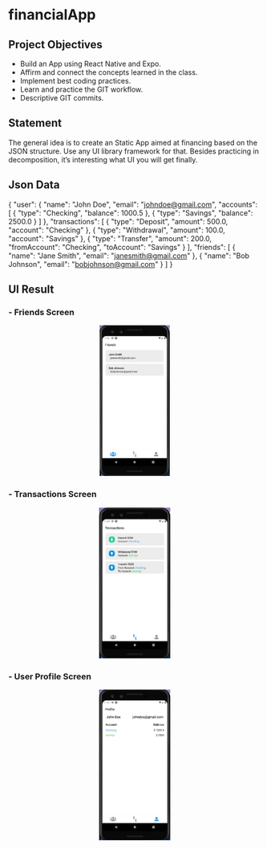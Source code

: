 # financialApp

## Project Objectives

-    Build an App using React Native and Expo.
-    Affirm and connect the concepts learned in the class.
-    Implement best coding practices.
-    Learn and practice the GIT workflow.
-    Descriptive GIT commits.

## Statement

The general idea is to create an Static App aimed at financing based on the JSON structure.
Use any UI library framework for that. Besides practicing in decomposition, it’s interesting what UI you will get finally.

## Json Data

{
"user": {
"name": "John Doe",
"email": "johndoe@gmail.com",
"accounts": [
{
"type": "Checking",
"balance": 1000.5
},
{
"type": "Savings",
"balance": 2500.0
}
]
},
"transactions": [
{
"type": "Deposit",
"amount": 500.0,
"account": "Checking"
},
{
"type": "Withdrawal",
"amount": 100.0,
"account": "Savings"
},
{
"type": "Transfer",
"amount": 200.0,
"fromAccount": "Checking",
"toAccount": "Savings"
}
],
"friends": [
{
"name": "Jane Smith",
"email": "janesmith@gmail.com"
},
{
"name": "Bob Johnson",
"email": "bobjohnson@gmail.com"
}
]
}

## UI Result

### - Friends Screen

<p align="center">
  <img height="300" src="https://raw.githubusercontent.com/xA6V5x/financialApp/main/assets/screensReadme/friendsScreen.png" />
</p>

### - Transactions Screen

<p align="center">
  <img height="300" src="https://raw.githubusercontent.com/xA6V5x/financialApp/main/assets/screensReadme/transactionsScreen.png" />
</p>

### - User Profile Screen

<p align="center">
  <img height="300" src="https://raw.githubusercontent.com/xA6V5x/financialApp/main/assets/screensReadme/profileScreen.png" />
</p>
